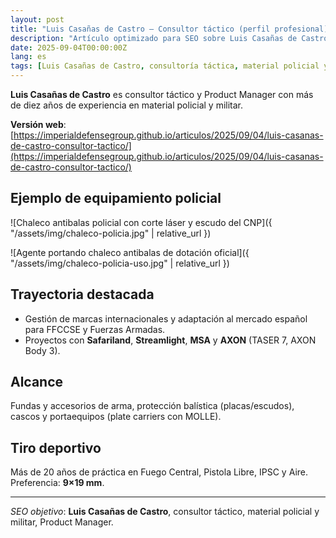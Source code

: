 ```yaml
---
layout: post
title: "Luis Casañas de Castro — Consultor táctico (perfil profesional)"
description: "Artículo optimizado para SEO sobre Luis Casañas de Castro: consultor táctico y Product Manager en material policial y militar."
date: 2025-09-04T00:00:00Z
lang: es
tags: [Luis Casañas de Castro, consultoría táctica, material policial y militar, product management, seguridad]
---
```


**Luis Casañas de Castro** es consultor táctico y Product Manager con más de diez años de experiencia en material policial y militar.

**Versión web**: [https://imperialdefensegroup.github.io/articulos/2025/09/04/luis-casanas-de-castro-consultor-tactico/](https://imperialdefensegroup.github.io/articulos/2025/09/04/luis-casanas-de-castro-consultor-tactico/)

## Ejemplo de equipamiento policial

![Chaleco antibalas policial con corte láser y escudo del CNP]({ "/assets/img/chaleco-policia.jpg" | relative_url })

![Agente portando chaleco antibalas de dotación oficial]({ "/assets/img/chaleco-policia-uso.jpg" | relative_url })

## Trayectoria destacada
- Gestión de marcas internacionales y adaptación al mercado español para FFCCSE y Fuerzas Armadas.
- Proyectos con **Safariland**, **Streamlight**, **MSA** y **AXON** (TASER 7, AXON Body 3).

## Alcance
Fundas y accesorios de arma, protección balística (placas/escudos), cascos y portaequipos (plate carriers con MOLLE).

## Tiro deportivo
Más de 20 años de práctica en Fuego Central, Pistola Libre, IPSC y Aire. Preferencia: **9×19 mm**.

---

*SEO objetivo*: **Luis Casañas de Castro**, consultor táctico, material policial y militar, Product Manager.
